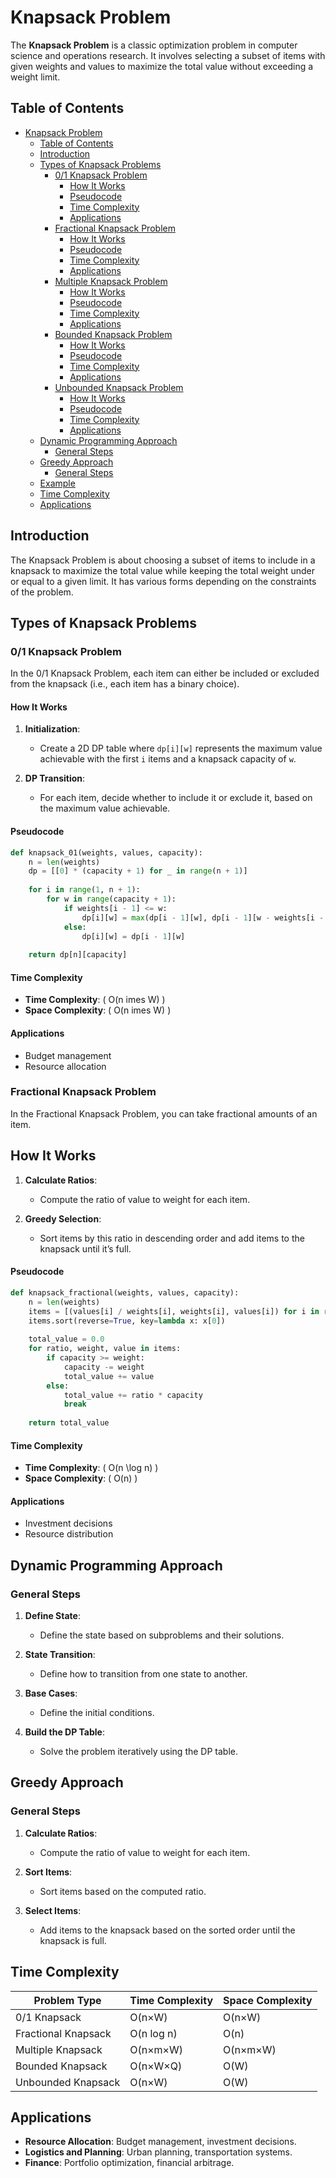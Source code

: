# Knapsack Problem

The **Knapsack Problem** is a classic optimization problem in computer science and operations research. It involves selecting a subset of items with given weights and values to maximize the total value without exceeding a weight limit.

## Table of Contents

- [Knapsack Problem](#knapsack-problem)
  - [Table of Contents](#table-of-contents)
  - [Introduction](#introduction)
  - [Types of Knapsack Problems](#types-of-knapsack-problems)
    - [0/1 Knapsack Problem](#01-knapsack-problem)
      - [How It Works](#how-it-works)
      - [Pseudocode](#pseudocode)
      - [Time Complexity](#time-complexity)
      - [Applications](#applications)
    - [Fractional Knapsack Problem](#fractional-knapsack-problem)
      - [How It Works](#how-it-works-1)
      - [Pseudocode](#pseudocode-1)
      - [Time Complexity](#time-complexity-1)
      - [Applications](#applications-1)
    - [Multiple Knapsack Problem](#multiple-knapsack-problem)
      - [How It Works](#how-it-works-2)
      - [Pseudocode](#pseudocode-2)
      - [Time Complexity](#time-complexity-2)
      - [Applications](#applications-2)
    - [Bounded Knapsack Problem](#bounded-knapsack-problem)
      - [How It Works](#how-it-works-3)
      - [Pseudocode](#pseudocode-3)
      - [Time Complexity](#time-complexity-3)
      - [Applications](#applications-3)
    - [Unbounded Knapsack Problem](#unbounded-knapsack-problem)
      - [How It Works](#how-it-works-4)
      - [Pseudocode](#pseudocode-4)
      - [Time Complexity](#time-complexity-4)
      - [Applications](#applications-4)
  - [Dynamic Programming Approach](#dynamic-programming-approach)
    - [General Steps](#general-steps)
  - [Greedy Approach](#greedy-approach)
    - [General Steps](#general-steps-1)
  - [Example](#example)
  - [Time Complexity](#time-complexity-5)
  - [Applications](#applications-5)

## Introduction

The Knapsack Problem is about choosing a subset of items to include in a knapsack to maximize the total value while keeping the total weight under or equal to a given limit. It has various forms depending on the constraints of the problem.

## Types of Knapsack Problems

### 0/1 Knapsack Problem

In the 0/1 Knapsack Problem, each item can either be included or excluded from the knapsack (i.e., each item has a binary choice).

#### How It Works

1. **Initialization**:
   - Create a 2D DP table where `dp[i][w]` represents the maximum value achievable with the first `i` items and a knapsack capacity of `w`.

2. **DP Transition**:
   - For each item, decide whether to include it or exclude it, based on the maximum value achievable.

#### Pseudocode

```python
def knapsack_01(weights, values, capacity):
    n = len(weights)
    dp = [[0] * (capacity + 1) for _ in range(n + 1)]
    
    for i in range(1, n + 1):
        for w in range(capacity + 1):
            if weights[i - 1] <= w:
                dp[i][w] = max(dp[i - 1][w], dp[i - 1][w - weights[i - 1]] + values[i - 1])
            else:
                dp[i][w] = dp[i - 1][w]
    
    return dp[n][capacity]
```

#### Time Complexity

- **Time Complexity**: \( O(n  imes W) \)
- **Space Complexity**: \( O(n  imes W) \)

#### Applications

- Budget management
- Resource allocation

### Fractional Knapsack Problem

In the Fractional Knapsack Problem, you can take fractional amounts of an item.

## How It Works

1. **Calculate Ratios**:
   - Compute the ratio of value to weight for each item.

2. **Greedy Selection**:
   - Sort items by this ratio in descending order and add items to the knapsack until it’s full.

#### Pseudocode

```python
def knapsack_fractional(weights, values, capacity):
    n = len(weights)
    items = [(values[i] / weights[i], weights[i], values[i]) for i in range(n)]
    items.sort(reverse=True, key=lambda x: x[0])
    
    total_value = 0.0
    for ratio, weight, value in items:
        if capacity >= weight:
            capacity -= weight
            total_value += value
        else:
            total_value += ratio * capacity
            break
    
    return total_value
```

#### Time Complexity

- **Time Complexity**: \( O(n \log n) \)
- **Space Complexity**: \( O(n) \)

#### Applications

- Investment decisions
- Resource distribution

## Dynamic Programming Approach

### General Steps

1. **Define State**:
   - Define the state based on subproblems and their solutions.

2. **State Transition**:
   - Define how to transition from one state to another.

3. **Base Cases**:
   - Define the initial conditions.

4. **Build the DP Table**:
   - Solve the problem iteratively using the DP table.

## Greedy Approach

### General Steps

1. **Calculate Ratios**:
   - Compute the ratio of value to weight for each item.

2. **Sort Items**:
   - Sort items based on the computed ratio.

3. **Select Items**:
   - Add items to the knapsack based on the sorted order until the knapsack is full.

## Time Complexity

| Problem Type          | Time Complexity| Space Complexity  |
|-----------------------|----------------|-------------------|
| 0/1 Knapsack          | O(n×W)         |      O(n×W)       |
| Fractional Knapsack   | O(n log n)     |      O(n)         |
| Multiple Knapsack     | O(n×m×W)       |      O(n×m×W)     |
| Bounded Knapsack      | O(n×W×Q)       |      O(W)         |
| Unbounded Knapsack    | O(n×W)         |      O(W)         |

## Applications

- **Resource Allocation**: Budget management, investment decisions.
- **Logistics and Planning**: Urban planning, transportation systems.
- **Finance**: Portfolio optimization, financial arbitrage.
